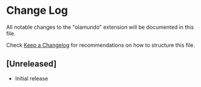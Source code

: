 # Change Log

All notable changes to the "olamundo" extension will be documented in this file.

Check [Keep a Changelog](http://keepachangelog.com/) for recommendations on how to structure this file.

## [Unreleased]

- Initial release